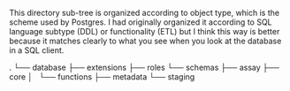 This directory sub-tree is organized according to object type, which is the
scheme used by Postgres. I had originally organized it according to SQL language
subtype (DDL) or functionality (ETL) but I think this way is better because
it matches clearly to what you see when you look at the database in a SQL client.

.
└── database
    ├── extensions
    ├── roles
    └── schemas
        ├── assay
        ├── core
        │   └── functions
        ├── metadata
        └── staging

